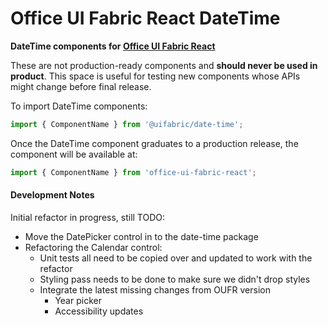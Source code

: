 # Office UI Fabric React DateTime

**DateTime components for [Office UI Fabric React](http://dev.microsoft.com/fabric)**

These are not production-ready components and **should never be used in product**. This space is useful for testing new components whose APIs might change before final release.

To import DateTime components:

```js
import { ComponentName } from '@uifabric/date-time';
```

Once the DateTime component graduates to a production release, the component will be available at:

```js
import { ComponentName } from 'office-ui-fabric-react';
```

#### Development Notes

Initial refactor in progress, still TODO:

- Move the DatePicker control in to the date-time package
- Refactoring the Calendar control:
  - Unit tests all need to be copied over and updated to work with the refactor
  - Styling pass needs to be done to make sure we didn't drop styles
  - Integrate the latest missing changes from OUFR version
    - Year picker
    - Accessibility updates
